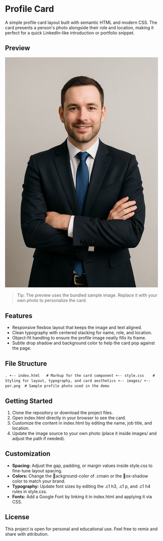 # Profile Card

A simple profile card layout built with semantic HTML and modern CSS. The card presents a person's photo alongside their role and location, making it perfect for a quick LinkedIn-like introduction or portfolio snippet.

## Preview

![Profile Card Preview](./images/per.png)

> Tip: The preview uses the bundled sample image. Replace it with your own photo to personalize the card.

## Features

- Responsive flexbox layout that keeps the image and text aligned.
- Clean typography with centered stacking for name, role, and location.
- Object-fit handling to ensure the profile image neatly fills its frame.
- Subtle drop shadow and background color to help the card pop against the page.

## File Structure

`
.
+-- index.html   # Markup for the card component
+-- style.css    # Styling for layout, typography, and card aesthetics
+-- images/
    +-- per.png  # Sample profile photo used in the demo
`

## Getting Started

1. Clone the repository or download the project files.
2. Open index.html directly in your browser to see the card.
3. Customize the content in index.html by editing the name, job title, and location.
4. Update the image source to your own photo (place it inside images/ and adjust the path if needed).

## Customization

- **Spacing:** Adjust the gap, padding, or margin values inside style.css to fine-tune layout spacing.
- **Colors:** Change the ackground-color of .cmain or the ox-shadow color to match your brand.
- **Typography:** Update font sizes by editing the .c1 h3, .c1 p, and .c1 h4 rules in style.css.
- **Fonts:** Add a Google Font by linking it in index.html and applying it via CSS.

## License

This project is open for personal and educational use. Feel free to remix and share with attribution.
